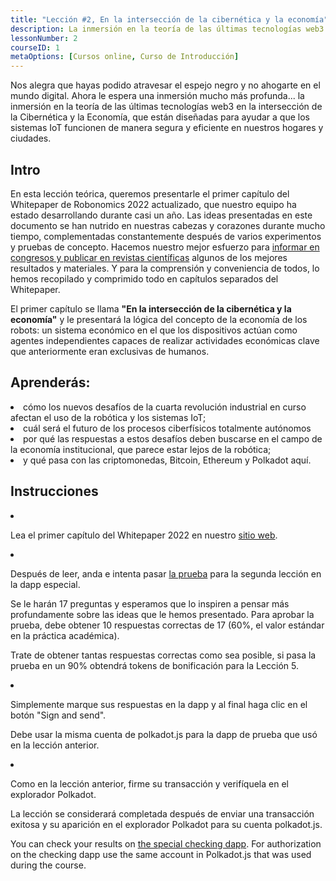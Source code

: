 ```yaml
---
title: "Lección #2, En la intersección de la cibernética y la economía"
description: La inmersión en la teoría de las últimas tecnologías web3 en la intersección de la Cibernética y la Economía, que están diseñadas para ayudar a que los sistemas IoT funcionen de manera segura y eficiente en nuestros hogares y ciudades.
lessonNumber: 2
courseID: 1
metaOptions: [Cursos online, Curso de Introducción]
---
```


<section class="container__reg">

Nos alegra que hayas podido atravesar el espejo negro y no ahogarte en el mundo digital. Ahora le espera una inmersión mucho más profunda... la inmersión en la teoría de las últimas tecnologías web3 en la intersección de la Cibernética y la Economía, que están diseñadas para ayudar a que los sistemas IoT funcionen de manera segura y eficiente en nuestros hogares y ciudades.

</section>

<section class="container__reg">

## Intro

En esta lección teórica, queremos presentarle el primer capítulo del Whitepaper de Robonomics 2022 actualizado, que nuestro equipo ha estado desarrollando durante casi un año. Las ideas presentadas en este documento se han nutrido en nuestras cabezas y corazones durante mucho tiempo, complementadas constantemente después de varios experimentos y pruebas de concepto. Hacemos nuestro mejor esfuerzo para [informar en congresos y publicar en revistas científicas](https://robonomics.network/papers/) algunos de los mejores resultados y materiales. Y para la comprensión y conveniencia de todos, lo hemos recopilado y comprimido todo en capítulos separados del Whitepaper.

El primer capítulo se llama **"En la intersección de la cibernética y la economía"** y le presentará la lógica del concepto de la economía de los robots: un sistema económico en el que los dispositivos actúan como agentes independientes capaces de realizar actividades económicas clave que anteriormente eran exclusivas de humanos.

</section>

<section class="container__reg">

## Aprenderás:

<List>

<li>
cómo los nuevos desafíos de la cuarta revolución industrial en curso afectan el uso de la robótica y los sistemas IoT;
</li>

<li>
cuál será el futuro de los procesos ciberfísicos totalmente autónomos
</li>

<li>
por qué las respuestas a estos desafíos deben buscarse en el campo de la economía institucional, que parece estar lejos de la robótica;
</li>

<li>
y qué pasa con las criptomonedas, Bitcoin, Ethereum y Polkadot aquí.
</li>

</List>
</section>

<section class="container__reg">

## Instrucciones

<List type="numbers">

<li>

Lea el primer capítulo del Whitepaper 2022 en nuestro [sitio web](https://robonomics.network/vision/).

</li>

<li>

Después de leer, anda e intenta pasar [la prueba](https://lesson2.robonomics.academy/#/) para la segunda lección en la dapp especial.

Se le harán 17 preguntas y esperamos que lo inspiren a pensar más profundamente sobre las ideas que le hemos presentado. Para aprobar la prueba, debe obtener 10 respuestas correctas de 17 (60%, el valor estándar en la práctica académica).

Trate de obtener tantas respuestas correctas como sea posible, si pasa la prueba en un 90% obtendrá tokens de bonificación para la Lección 5.

</li>

<li>

Simplemente marque sus respuestas en la dapp y al final haga clic en el botón "Sign and send".

Debe usar la misma cuenta de polkadot.js para la dapp de prueba que usó en la lección anterior. 

</li>

<li>

Como en la lección anterior, firme su transacción y verifíquela en el explorador Polkadot.

</li>
</List>
</section>


<Result>

La lección se considerará completada después de enviar una transacción exitosa y su aparición en el explorador Polkadot para su cuenta polkadot.js.

You can check your results on [the special checking dapp](https://lk.robonomics.academy/). For authorization on the checking dapp use the same account in Polkadot.js that was used during the course.

</Result>